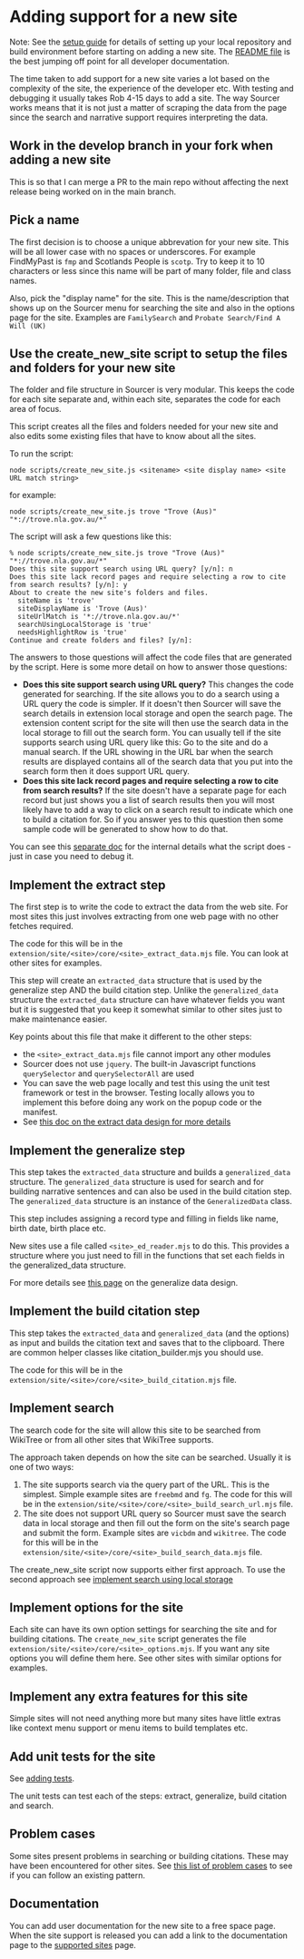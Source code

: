 # Adding support for a new site

Note: See the [setup guide](../contributors/setup_guide.md) for details of setting up your local repository and build environment before starting on adding a new site. The [README file](../readme.md) is the best jumping off point for all developer documentation.

The time taken to add support for a new site varies a lot based on the complexity of the site, the experience of the developer etc. With testing and debugging it usually takes Rob 4-15 days to add a site. The way Sourcer works means that it is not just a matter of scraping the data from the page since the search and narrative support requires interpreting the data.

## Work in the develop branch in your fork when adding a new site

This is so that I can merge a PR to the main repo without affecting the next release being worked on in the main branch.

## Pick a name

The first decision is to choose a unique abbrevation for your new site. This will be all lower case with no spaces or underscores.
For example FindMyPast is `fmp` and Scotlands People is `scotp`. Try to keep it to 10 characters or less since this name will be part of many folder, file and class names.

Also, pick the "display name" for the site. This is the name/description that shows up on the Sourcer menu for searching the site and also in the options page for the site. Examples are `FamilySearch` and `Probate Search/Find A Will (UK)`

## Use the create_new_site script to setup the files and folders for your new site

The folder and file structure in Sourcer is very modular. This keeps the code for each site separate and, within each site, separates the code for each area of focus.

This script creates all the files and folders needed for your new site and also edits some existing files that have to know about all the sites.

To run the script:

`node scripts/create_new_site.js <sitename> <site display name> <site URL match string>`

for example:

`node scripts/create_new_site.js trove "Trove (Aus)" "*://trove.nla.gov.au/*"`

The script will ask a few questions like this:

```
% node scripts/create_new_site.js trove "Trove (Aus)" "*://trove.nla.gov.au/*"
Does this site support search using URL query? [y/n]: n
Does this site lack record pages and require selecting a row to cite from search results? [y/n]: y
About to create the new site's folders and files.
  siteName is 'trove'
  siteDisplayName is 'Trove (Aus)'
  siteUrlMatch is '*://trove.nla.gov.au/*'
  searchUsingLocalStorage is 'true'
  needsHighlightRow is 'true'
Continue and create folders and files? [y/n]:
```

The answers to those questions will affect the code files that are generated by the script. Here is some more detail on how to answer those questions:

* **Does this site support search using URL query?**
  This changes the code generated for searching. If the site allows you to do a search using a URL query the code is simpler. If it doesn't then Sourcer will save the search details in extension local storage and open the search page. The extension content script for the site will then use the search data in the local storage to fill out the search form.
  You can usually tell if the site supports search using URL query like this: Go to the site and do a manual search. If the URL showing in the URL bar when the search results are displayed contains all of the search data that you put into the search form then it does support URL query.
* **Does this site lack record pages and require selecting a row to cite from search results?**
  If the site doesn't have a separate page for each record but just shows you a list of search results then you will most likely have to add a way to click on a search result to indicate which one to build a citation for. So if you answer yes to this question then some sample code will be generated to show how to do that.

You can see this [separate doc](what_the_create_new_site_script_does.md) for the internal details what the script does - just in case you need to debug it.

## Implement the extract step

The first step is to write the code to extract the data from the web site. For most sites this just involves extracting from one web page with no other fetches required.

The code for this will be in the `extension/site/<site>/core/<site>_extract_data.mjs` file. You can look at other sites for examples.

This step will create an `extracted_data` structure that is used by the generalize step AND the build citation step. Unlike the `generalized_data` structure the `extracted_data` structure can have whatever fields you want but it is suggested that you keep it somewhat similar to other sites just to make maintenance easier.

Key points about this file that make it different to the other steps:
* the `<site>_extract_data.mjs` file cannot import any other modules
* Sourcer does not use `jquery`. The built-in Javascript functions `querySelector` and `querySelectorAll` are used
* You can save the web page locally and test this using the unit test framework or test in the browser. Testing locally allows you to implement this before doing any work on the popup code or the manifest.
* See [this doc on the extract data design for more details](extract_data_design.md)

## Implement the generalize step

This step takes the `extracted_data` structure and builds a `generalized_data` structure. The `generalized_data` structure is used for search and for building narrative sentences and can also be used in the build citation step. The `generalized_data` structure is an instance of the `GeneralizedData` class.

This step includes assigning a record type and filling in fields like name, birth date, birth place etc.

New sites use a file called `<site>_ed_reader.mjs` to do this. This provides a structure where you just need to fill in the functions that set each fields in the generalized_data structure.

For more details see [this page](generalize_data_design.md) on the generalize data design.

## Implement the build citation step

This step takes the `extracted_data` and `generalized_data` (and the options) as input and builds the citation text and saves that to the clipboard. There are common helper classes like citation_builder.mjs you should use.

The code for this will be in the `extension/site/<site>/core/<site>_build_citation.mjs` file.

## Implement search

The search code for the site will allow this site to be searched from WikiTree or from all other sites that WikiTree supports.

The approach taken depends on how the site can be searched. Usually it is one of two ways:
1. The site supports search via the query part of the URL. This is the simplest. Simple example sites are `freebmd` and `fg`.
   The code for this will be in the `extension/site/<site>/core/<site>_build_search_url.mjs` file.
3. The site does not support URL query so Sourcer must save the search data in local storage and then fill out the form on the site's search page and submit the form. Example sites are `vicbdm` and `wikitree`. The code for this will be in the `extension/site/<site>/core/<site>_build_search_data.mjs` file.

The create_new_site script now supports either first approach. To use the second approach see [implement search using local storage](implement_search_using_local_storage.md)

## Implement options for the site

Each site can have its own option settings for searching the site and for building citations. The `create_new_site` script generates the file `extension/site/<site>/core/<site>_options.mjs`. If you want any site options you will define them here. See other sites with similar options for examples.

## Implement any extra features for this site

Simple sites will not need anything more but many sites have little extras like context menu support or menu items to build templates etc.

## Add unit tests for the site

See [adding tests](adding_tests.md).

The unit tests can test each of the steps: extract, generalize, build citation and search.

## Problem cases

Some sites present problems in searching or building citations. These may have been encountered for other sites. See [this list of problem cases](site_problem_cases.md) to see if you can follow an existing pattern.

## Documentation

You can add user documentation for the new site to a free space page. When the site support is released you can add a link to the documentation page to the [supported sites](https://www.wikitree.com/wiki/Space:WikiTree_Sourcer_supported_sites) page.
